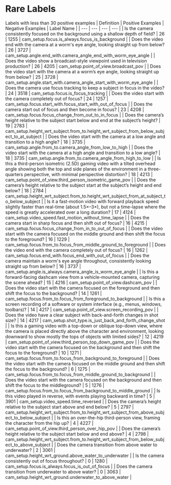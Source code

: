 # Rare Labels
Labels with less than 30 positive examples
| Definition | Positive Examples | Negative Examples | Label Name |
| --- | --- | --- | --- |
| Is the camera consistently focused on the background using a shallow depth of field? | 26 | 1255 | cam_setup.focus.is_always.focus_is_background |
| Does the video end with the camera at a worm's eye angle, looking straight up from below? | 26 | 3727 | cam_setup.angle.end_with.camera_angle_end_with_worm_eye_angle |
| Does the video show a broadcast-style viewpoint used in television production? | 26 | 4205 | cam_setup.point_of_view.broadcast_pov |
| Does the video start with the camera at a worm’s eye angle, looking straight up from below? | 25 | 3728 | cam_setup.angle.start_with.camera_angle_start_with_worm_eye_angle |
| Does the camera use focus tracking to keep a subject in focus in the video? | 24 | 3518 | cam_setup.focus.is_focus_tracking |
| Does the video start with the camera completely out of focus? | 24 | 1257 | cam_setup.focus.start_with.focus_start_with_out_of_focus |
| Does the camera start out of focus and then become in focus? | 23 | 4208 | cam_setup.focus.focus_change_from_out_to_in_focus |
| Does the camera’s height relative to the subject start below and end at the subject’s height? | 19 | 2783 | cam_setup.height_wrt_subject.from_to.height_wrt_subject_from_below_subject_to_at_subject |
| Does the video start with the camera at a low angle and transition to a high angle? | 18 | 3735 | cam_setup.angle.from_to.camera_angle_from_low_to_high |
| Does the video start with the camera at a high angle and transition to a low angle? | 18 | 3735 | cam_setup.angle.from_to.camera_angle_from_high_to_low |
| Is this a third-person isometric (2.5D) gaming video with a tilted overhead angle showing both the top and side planes of the environment in a three-quarters perspective, with minimal perspective distortion? | 18 | 4213 | cam_setup.point_of_view.third_person_isometric_game_pov |
| Does the camera’s height relative to the subject start at the subject’s height and end below? | 18 | 2784 | cam_setup.height_wrt_subject.from_to.height_wrt_subject_from_at_subject_to_below_subject |
| Is it a fast-motion video with forward playback speed slightly faster than real-time (about 1.5×–3×), but not a time-lapse where the speed is greatly accelerated over a long duration? | 17 | 4124 | cam_setup.video_speed.fast_motion_without_time_lapse |
| Does the camera start in sharp focus and then shift out of focus? | 16 | 4215 | cam_setup.focus.focus_change_from_in_to_out_of_focus |
| Does the video start with the camera focused on the middle ground and then shift the focus to the foreground? | 16 | 1229 | cam_setup.focus.from_to.focus_from_middle_ground_to_foreground |
| Does the video end with the camera completely out of focus? | 16 | 1262 | cam_setup.focus.end_with.focus_end_with_out_of_focus |
| Does the camera maintain a worm's eye angle throughout, consistently looking straight up from below? | 16 | 3737 | cam_setup.angle.is_always.camera_angle_is_worm_eye_angle |
| Is this a forward-facing dashcam view from a vehicle-mounted camera, capturing the scene ahead? | 15 | 4216 | cam_setup.point_of_view.dashcam_pov |
| Does the video start with the camera focused on the foreground and then shift the focus to the background? | 14 | 1261 | cam_setup.focus.from_to.focus_from_foreground_to_background |
| Is this a screen recording of a software or system interface (e.g., menus, windows, toolbars)? | 14 | 4217 | cam_setup.point_of_view.screen_recording_pov |
| Does the video have a clear subject with back-and-forth changes in shot size? | 14 | 4217 | cam_setup.shot_type.is_just_back_and_forth_change_shot |
| Is this a gaming video with a top-down or oblique top-down view, where the camera is placed directly above the character and environment, looking downward to show mostly the tops of objects with limited sides? | 12 | 4219 | cam_setup.point_of_view.third_person_top_down_game_pov |
| Does the video start with the camera focused on the background and then shift the focus to the foreground? | 10 | 1271 | cam_setup.focus.from_to.focus_from_background_to_foreground |
| Does the video start with the camera focused on the middle ground and then shift the focus to the background? | 6 | 1275 | cam_setup.focus.from_to.focus_from_middle_ground_to_background |
| Does the video start with the camera focused on the background and then shift the focus to the middleground? | 5 | 1276 | cam_setup.focus.from_to.focus_from_background_to_middle_ground |
| Is this video played in reverse, with events playing backward in time? | 5 | 3901 | cam_setup.video_speed.time_reversed |
| Does the camera’s height relative to the subject start above and end below? | 5 | 2797 | cam_setup.height_wrt_subject.from_to.height_wrt_subject_from_above_subject_to_below_subject |
| Is this an over-the-hip third-person view, framing the character from the hip up? | 4 | 4227 | cam_setup.point_of_view.third_person_over_hip_pov |
| Does the camera’s height relative to the subject start below and end above? | 4 | 2798 | cam_setup.height_wrt_subject.from_to.height_wrt_subject_from_below_subject_to_above_subject |
| Does the camera transition from above water to underwater? | 2 | 3061 | cam_setup.height_wrt_ground.above_water_to_underwater |
| Is the camera consistently out of focus throughout? | 0 | 1280 | cam_setup.focus.is_always.focus_is_out_of_focus |
| Does the camera transition from underwater to above water? | 0 | 3063 | cam_setup.height_wrt_ground.underwater_to_above_water |
